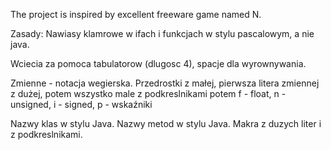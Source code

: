 The project is inspired by excellent freeware game named N.

Zasady: Nawiasy klamrowe w ifach i funkcjach w stylu pascalowym, a nie java.

Wciecia za pomoca tabulatorow (dlugosc 4), spacje dla wyrownywania.

Zmienne - notacja wegierska. Przedrostki z małej, pierwsza litera zmiennej z dużej, potem wszystko male z podkreslnikami potem f - float, n - unsigned, i - signed, p - wskaźniki

Nazwy klas w stylu Java. Nazwy metod w stylu Java. Makra z duzych liter i z podkreslnikami.
